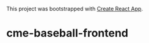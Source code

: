 This project was bootstrapped with [Create React App](https://github.com/facebook/create-react-app).

# cme-baseball-frontend
